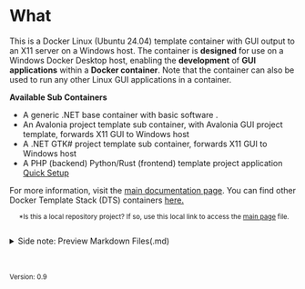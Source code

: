 

# What
This is a Docker Linux (Ubuntu 24.04) template container with GUI output to an X11 server on a Windows host. The container is **designed** for use on a Windows Docker Desktop host, enabling the **development** of **GUI applications** within a **Docker container**.  Note that the container can also be used to run any other Linux GUI applications in a container.

**Available Sub Containers**
- A generic .NET base container with basic software .
- An Avalonia project template sub container, with Avalonia GUI project template, forwards X11 GUI to Windows host
- A .NET GTK# project template sub container, forwards X11 GUI to Windows host
- A PHP (backend) Python/Rust (frontend) template  project application [Quick Setup](https://github.com/NicoJanE/APP-X11-Forward-Development-Template-Stack/blob/master/Sub-Containers/Afx-X11-PyPHP-Service/quick-setup.md)


For more information, visit the [main documentation page](https://nicojane.github.io/APP-X11-Forward-Development-Template-Stack/). You can find other Docker Template Stack (DTS) containers  [here.](https://nicojane.github.io/Docker-Template-Stacks-Home/)

<sub> &nbsp;&nbsp;&nbsp;&nbsp; *Is this a local repository project? If so, use this local link to access the [main page](./index) file. <sub>
<br><br>

<details closed>  
  <summary class="clickable-summary">
  <span  class="summary-icon"></span> 
  Side note: Preview Markdown Files(.md)
  </summary> 	<!-- On same line is failure, Don't indent the following Markdown lines!  -->

> <br>
> 
> ### Preview Markdown Files(.md)
>
>To preview the Markdown (.md) files in this project, one of the best solutions is to open these files in Visual Studio Code (VSC) and install the plugin: **Markdown Preview GitHub Styling** (Tested with version 2.04). Other plugins, or plugins for other programs, may not always work correctly with the file links in the documentation. I use the file link syntax supported by GitHub (Jekyll), which is also compatible with the above-mentioned plugin.
>
> To display the Preview screen in VSC: 
>- Ensure that you are **not** working in ***Restricted mode***.
>- Click on the "file.md" tab and choose: "Open preview." 
>- Alternatively, you can click the 'Open Preview to the Side' button at the top right. 
>
><br>
<a href="https://github.com/mjbvz/vscode-github-markdown-preview-style" target="_blank">Click here for more information on the Markdown Preview GitHub Styling plugin</a>
</details>


<br><br>
<small>Version: 0.9 </small>